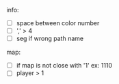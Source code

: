 info:

- [ ] space between color number
- [ ] ',' > 4
- [ ] seg if wrong path name

map:
- [ ] if map is not close with '1' ex: 1110
- [ ] player > 1